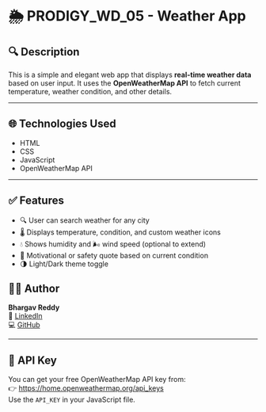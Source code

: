 # 🌦️ PRODIGY_WD_05 - Weather App

## 🔍 Description  
This is a simple and elegant web app that displays **real-time weather data** based on user input. It uses the **OpenWeatherMap API** to fetch current temperature, weather condition, and other details.

---

## 🌐 Technologies Used
- HTML  
- CSS  
- JavaScript  
- OpenWeatherMap API  

---

## ✅ Features
- 🔍 User can search weather for any city  
- 🌡️ Displays temperature, condition, and custom weather icons  
- 💧 Shows humidity and 🌬️ wind speed (optional to extend)  
- 💬 Motivational or safety quote based on current condition  
- 🌗 Light/Dark theme toggle


## 👨‍💻 Author  
**Bhargav Reddy**  
🔗 [LinkedIn](https://www.linkedin.com/in/d-bhargav-reddy-0412-)  
💻 [GitHub](https://github.com/bhargav31767)

---

## 🔑 API Key  
You can get your free OpenWeatherMap API key from:  
👉 https://home.openweathermap.org/api_keys  
Use the `API_KEY` in your JavaScript file.
